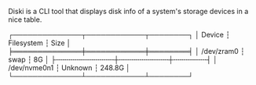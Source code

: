 Diski is a CLI tool that displays disk info of a system's storage devices 
in a nice table. 

┌──────────────┬────────────┬────────┐
│ Device       ┆ Filesystem ┆ Size   │
╞══════════════╪════════════╪════════╡
│ /dev/zram0   ┆ swap       ┆ 8G     │
├╌╌╌╌╌╌╌╌╌╌╌╌╌╌┼╌╌╌╌╌╌╌╌╌╌╌╌┼╌╌╌╌╌╌╌╌┤
│ /dev/nvme0n1 ┆ Unknown    ┆ 248.8G │
└──────────────┴────────────┴────────┘
